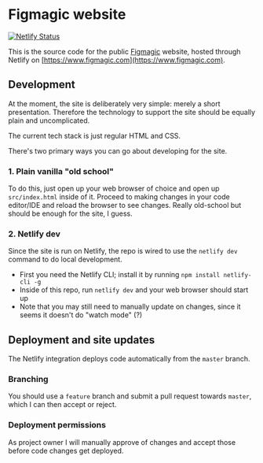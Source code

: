 # Figmagic website

[![Netlify Status](https://api.netlify.com/api/v1/badges/18034985-3c47-4c04-b997-174a8017167c/deploy-status)](https://app.netlify.com/sites/figmagic/deploys)

This is the source code for the public [Figmagic](https://github.com/mikaelvesavuori/figmagic) website, hosted through Netlify on [https://www.figmagic.com](https://www.figmagic.com).

## Development

At the moment, the site is deliberately very simple: merely a short presentation. Therefore the technology to support the site should be equally plain and uncomplicated.

The current tech stack is just regular HTML and CSS.

There's two primary ways you can go about developing for the site.

### 1. Plain vanilla "old school"

To do this, just open up your web browser of choice and open up `src/index.html` inside of it. Proceed to making changes in your code editor/IDE and reload the browser to see changes. Really old-school but should be enough for the site, I guess.

### 2. Netlify dev

Since the site is run on Netlify, the repo is wired to use the `netlify dev` command to do local development.

- First you need the Netlify CLI; install it by running `npm install netlify-cli -g`
- Inside of this repo, run `netlify dev` and your web browser should start up
- Note that you may still need to manually update on changes, since it seems it doesn't do "watch mode" (?)

## Deployment and site updates

The Netlify integration deploys code automatically from the `master` branch.

### Branching

You should use a `feature` branch and submit a pull request towards `master`, which I can then accept or reject.

### Deployment permissions

As project owner I will manually approve of changes and accept those before code changes get deployed.
